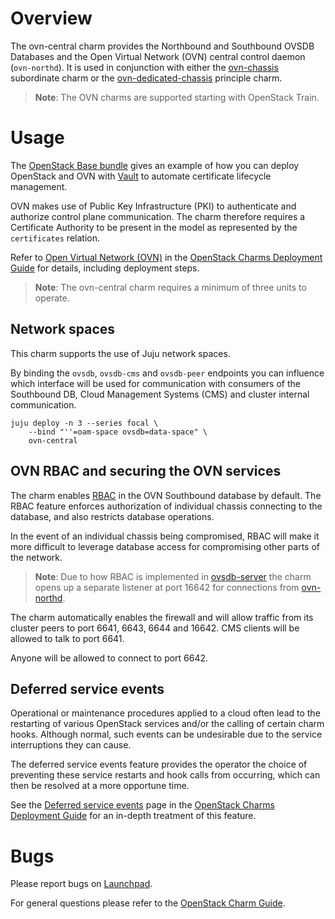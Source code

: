 # Overview

The ovn-central charm provides the Northbound and Southbound OVSDB Databases
and the Open Virtual Network (OVN) central control daemon (`ovn-northd`). It is
used in conjunction with either the [ovn-chassis][ovn-chassis-charm]
subordinate charm or the [ovn-dedicated-chassis][ovn-dedicated-chassis-charm]
principle charm.

> **Note**: The OVN charms are supported starting with OpenStack Train.

# Usage

The [OpenStack Base bundle][openstack-base-bundle] gives an example of how you
can deploy OpenStack and OVN with [Vault][vault-charm] to automate certificate
lifecycle management.

OVN makes use of Public Key Infrastructure (PKI) to authenticate and authorize
control plane communication. The charm therefore requires a Certificate
Authority to be present in the model as represented by the `certificates`
relation.

Refer to [Open Virtual Network (OVN)][cdg-ovn] in the [OpenStack Charms
Deployment Guide][cdg] for details, including deployment steps.

> **Note**: The ovn-central charm requires a minimum of three units to operate.

## Network spaces

This charm supports the use of Juju network spaces.

By binding the `ovsdb`, `ovsdb-cms` and `ovsdb-peer` endpoints you can
influence which interface will be used for communication with consumers of the
Southbound DB, Cloud Management Systems (CMS) and cluster internal
communication.

    juju deploy -n 3 --series focal \
        --bind "''=oam-space ovsdb=data-space" \
        ovn-central

## OVN RBAC and securing the OVN services

The charm enables [RBAC][ovn-rbac] in the OVN Southbound database by default.
The RBAC feature enforces authorization of individual chassis connecting to the
database, and also restricts database operations.

In the event of an individual chassis being compromised, RBAC will make it more
difficult to leverage database access for compromising other parts of the
network.

> **Note**: Due to how RBAC is implemented in [ovsdb-server][ovsdb-server]
  the charm opens up a separate listener at port 16642 for connections from
  [ovn-northd][ovn-northd].

The charm automatically enables the firewall and will allow traffic from its
cluster peers to port 6641, 6643, 6644 and 16642. CMS clients will be allowed
to talk to port 6641.

Anyone will be allowed to connect to port 6642.

## Deferred service events

Operational or maintenance procedures applied to a cloud often lead to the
restarting of various OpenStack services and/or the calling of certain charm
hooks. Although normal, such events can be undesirable due to the service
interruptions they can cause.

The deferred service events feature provides the operator the choice of
preventing these service restarts and hook calls from occurring, which can then
be resolved at a more opportune time.

See the [Deferred service events][cdg-deferred-service-events] page in the
[OpenStack Charms Deployment Guide][cdg] for an in-depth treatment of this
feature.

# Bugs

Please report bugs on [Launchpad][lp-ovn-central].

For general questions please refer to the [OpenStack Charm Guide][cg].

<!-- LINKS -->

[cg]: https://docs.openstack.org/charm-guide/latest/
[cdg]: https://docs.openstack.org/project-deploy-guide/charm-deployment-guide/latest/
[cdg-ovn]: https://docs.openstack.org/project-deploy-guide/charm-deployment-guide/latest/app-ovn.html
[ovn-rbac]: https://github.com/ovn-org/ovn/blob/master/Documentation/topics/role-based-access-control.rst
[ovsdb-server]: https://github.com/openvswitch/ovs/blob/master/Documentation/ref/ovsdb-server.7.rst#413-transact
[ovn-northd]: https://manpages.ubuntu.com/manpages/eoan/en/man8/ovn-northd.8.html
[lp-ovn-central]: https://bugs.launchpad.net/charm-ovn-central/+filebug
[openstack-base-bundle]: https://github.com/openstack-charmers/openstack-bundles/blob/master/development/openstack-base-bionic-ussuri-ovn/bundle.yaml
[vault-charm]: https://jaas.ai/vault
[ovn-chassis-charm]: https://jaas.ai/ovn-chassis
[ovn-dedicated-chassis-charm]: https://jaas.ai/ovn-dedicated-chassis
[cdg-deferred-service-events]: https://docs.openstack.org/project-deploy-guide/charm-deployment-guide/latest/deferred-events.html
